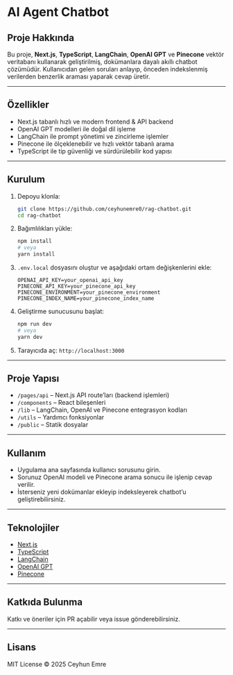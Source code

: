 # AI Agent Chatbot

## Proje Hakkında

Bu proje, **Next.js**, **TypeScript**, **LangChain**, **OpenAI GPT** ve **Pinecone** vektör veritabanı kullanarak geliştirilmiş, dokümanlara dayalı akıllı chatbot çözümüdür. Kullanıcıdan gelen soruları anlayıp, önceden indekslenmiş verilerden benzerlik araması yaparak cevap üretir.

---

## Özellikler

- Next.js tabanlı hızlı ve modern frontend & API backend  
- OpenAI GPT modelleri ile doğal dil işleme  
- LangChain ile prompt yönetimi ve zincirleme işlemler  
- Pinecone ile ölçeklenebilir ve hızlı vektör tabanlı arama  
- TypeScript ile tip güvenliği ve sürdürülebilir kod yapısı

---

## Kurulum

1. Depoyu klonla:

   ```bash
   git clone https://github.com/ceyhunemre0/rag-chatbot.git
   cd rag-chatbot
   ```

2. Bağımlılıkları yükle:

   ```bash
   npm install
   # veya
   yarn install
   ```

3. `.env.local` dosyasını oluştur ve aşağıdaki ortam değişkenlerini ekle:

   ```env
   OPENAI_API_KEY=your_openai_api_key
   PINECONE_API_KEY=your_pinecone_api_key
   PINECONE_ENVIRONMENT=your_pinecone_environment
   PINECONE_INDEX_NAME=your_pinecone_index_name
   ```

4. Geliştirme sunucusunu başlat:

   ```bash
   npm run dev
   # veya
   yarn dev
   ```

5. Tarayıcıda aç: `http://localhost:3000`

---

## Proje Yapısı

- `/pages/api` – Next.js API route’ları (backend işlemleri)  
- `/components` – React bileşenleri  
- `/lib` – LangChain, OpenAI ve Pinecone entegrasyon kodları  
- `/utils` – Yardımcı fonksiyonlar  
- `/public` – Statik dosyalar  

---

## Kullanım

- Uygulama ana sayfasında kullanıcı sorusunu girin.  
- Sorunuz OpenAI modeli ve Pinecone arama sonucu ile işlenip cevap verilir.  
- İsterseniz yeni dokümanlar ekleyip indeksleyerek chatbot’u geliştirebilirsiniz.  

---

## Teknolojiler

- [Next.js](https://nextjs.org/)  
- [TypeScript](https://www.typescriptlang.org/)  
- [LangChain](https://python.langchain.com/en/latest/)  
- [OpenAI GPT](https://openai.com/api/)  
- [Pinecone](https://www.pinecone.io/)  

---

## Katkıda Bulunma

Katkı ve öneriler için PR açabilir veya issue gönderebilirsiniz.

---

## Lisans

MIT License © 2025 Ceyhun Emre
